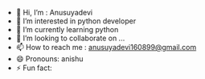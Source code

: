 - 👋 Hi, I’m : Anusuyadevi
- 👀 I’m interested in python developer
- 🌱 I’m currently learning python
- 💞️ I’m looking to collaborate on ...
- 📫 How to reach me : anusuyadevi160899@gmail.com
- 😄 Pronouns: anishu
- ⚡ Fun fact: 

<!---
Anusuyadevi160899/Anusuyadevi160899 is a ✨ special ✨ repository because its `README.md` (this file) appears on your GitHub profile.
You can click the Preview link to take a look at your changes.
--->
